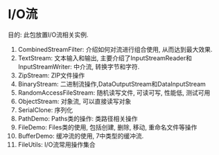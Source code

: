 <h1>I/O流</h1>

目的: 此包放置I/O流相关实例.
1. CombinedStreamFilter: 介绍如何对流进行组合使用, 从而达到最大效果.
2. TextStream: 文本输入和输出, 主要介绍了InputStreamReader和InputStreamWriter: 中介流, 转换字节和字符.
3. ZipStream: ZIP文件操作
4. BinaryStream: 二进制流操作,DataOutputStream和DataInputStream
5. RandomAccessFileStream: 随机读写文件, 可读可写, 性能低, 测试可用
6. ObjectStream: 对象流, 可以直接读写对象
7. SerialClone: 序列化
8. PathDemo: Paths类的操作: 类路径相关操作
9. FileDemo: Files类的使用, 包括创建, 删除, 移动, 重命名文件等操作
10. BufferDemo: 缓冲流的使用, 7中类型的缓冲流.
11. FileUtils: I/O流常用操作集合
    



 